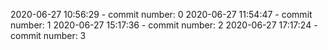 2020-06-27 10:56:29 - commit number: 0
2020-06-27 11:54:47 - commit number: 1
2020-06-27 15:17:36 - commit number: 2
2020-06-27 17:17:24 - commit number: 3
